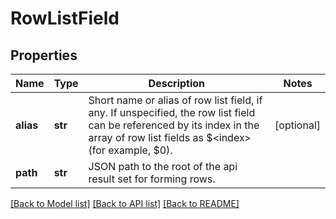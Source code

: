 # RowListField

## Properties
Name | Type | Description | Notes
------------ | ------------- | ------------- | -------------
**alias** | **str** | Short name or alias of row list field, if any. If unspecified, the row list field can be referenced by its index in the array of row list fields as $&lt;index&gt; (for example, $0). | [optional] 
**path** | **str** | JSON path to the root of the api result set for forming rows. | 

[[Back to Model list]](../README.md#documentation-for-models) [[Back to API list]](../README.md#documentation-for-api-endpoints) [[Back to README]](../README.md)

